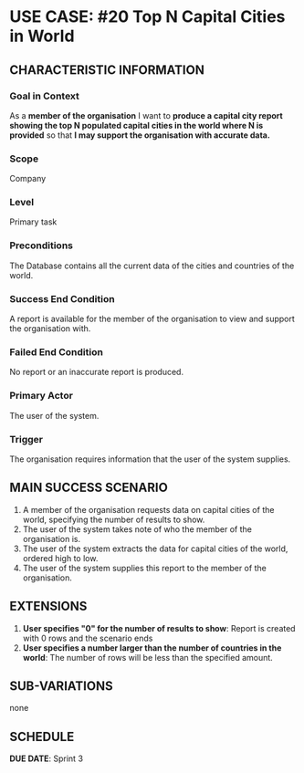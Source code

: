 # USE CASE: #20 Top N Capital Cities in World

## CHARACTERISTIC INFORMATION

### Goal in Context

As a **member of the organisation** I want to **produce a capital city report showing the top N populated 
capital cities in the world
where N is provided** so that **I may support the organisation with accurate data.**


### Scope

Company

### Level

Primary task

### Preconditions

The Database contains all the current data of the cities and countries of the world.

### Success End Condition

A report is available for the member of the organisation to view and support the organisation with.

### Failed End Condition

No report or an inaccurate report is produced.

### Primary Actor

The user of the system.

### Trigger

The organisation requires information that the user of the system supplies.

## MAIN SUCCESS SCENARIO

1. A member of the organisation requests data on capital cities of the world, specifying the number of results
   to show.
2. The user of the system takes note of who the member of the organisation is.
3. The user of the system extracts the data for capital cities of the world, ordered high to low.
4. The user of the system supplies this report to the member of the organisation.

## EXTENSIONS

1. **User specifies "0" for the number of results to show**: Report is created with 0 rows and the scenario ends
2. **User specifies a number larger than the number of countries in the world**: The number of rows will be less
   than the specified amount.

## SUB-VARIATIONS

none

## SCHEDULE

**DUE DATE**: Sprint 3